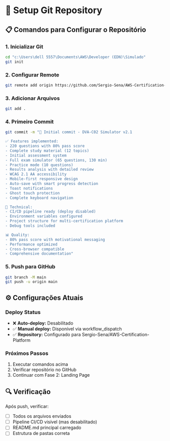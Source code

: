 # 🚀 Setup Git Repository

## 📋 Comandos para Configurar o Repositório

### 1. Inicializar Git
```bash
cd "c:\Users\dell 5557\Documents\AWS\Developer (EDN)\Simulado"
git init
```

### 2. Configurar Remote
```bash
git remote add origin https://github.com/Sergio-Sena/AWS-Certification-Platform.git
```

### 3. Adicionar Arquivos
```bash
git add .
```

### 4. Primeiro Commit
```bash
git commit -m "🎯 Initial commit - DVA-C02 Simulator v2.1

✅ Features implemented:
- 220 questions with 80% pass score
- Complete study material (12 topics)
- Initial assessment system
- Full exam simulator (65 questions, 130 min)
- Practice mode (10 questions)
- Results analysis with detailed review
- WCAG 2.1 AA accessibility
- Mobile-first responsive design
- Auto-save with smart progress detection
- Toast notifications
- Ghost touch protection
- Complete keyboard navigation

🔧 Technical:
- CI/CD pipeline ready (deploy disabled)
- Environment variables configured
- Project structure for multi-certification platform
- Debug tools included

📊 Quality:
- 80% pass score with motivational messaging
- Performance optimized
- Cross-browser compatible
- Comprehensive documentation"
```

### 5. Push para GitHub
```bash
git branch -M main
git push -u origin main
```

## ⚙️ Configurações Atuais

### Deploy Status
- ❌ **Auto-deploy:** Desabilitado
- ✅ **Manual deploy:** Disponível via workflow_dispatch
- ✅ **Repository:** Configurado para Sergio-Sena/AWS-Certification-Platform

### Próximos Passos
1. Executar comandos acima
2. Verificar repositório no GitHub
3. Continuar com Fase 2: Landing Page

## 🔍 Verificação
Após push, verificar:
- [ ] Todos os arquivos enviados
- [ ] Pipeline CI/CD visível (mas desabilitado)
- [ ] README.md principal carregado
- [ ] Estrutura de pastas correta